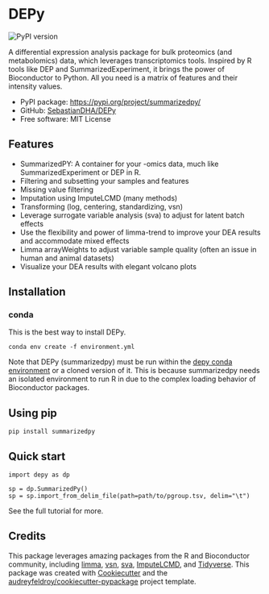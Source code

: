 # DEPy

![PyPI version](https://img.shields.io/pypi/v/DEPy.svg)

A differential expression analysis package for bulk proteomics (and metabolomics) data, which leverages transcriptomics tools.
Inspired by R tools like DEP and SummarizedExperiment, it brings the power of Bioconductor to Python.
All you need is a matrix of features and their intensity values.

* PyPI package: https://pypi.org/project/summarizedpy/
* GitHub: [SebastianDHA/DEPy](https://github.com/SebastianDHA/DEPy)
* Free software: MIT License

## Features

* SummarizedPY: A container for your -omics data, much like SummarizedExperiment or DEP in R.
* Filtering and subsetting your samples and features
* Missing value filtering
* Imputation using ImputeLCMD (many methods)
* Transforming (log, centering, standardizing, vsn)
* Leverage surrogate variable analysis (sva) to adjust for latent batch effects
* Use the flexibility and power of limma-trend to improve your DEA results and accommodate mixed effects
* Limma arrayWeights to adjust variable sample quality (often an issue in human and animal datasets)
* Visualize your DEA results with elegant volcano plots

## Installation
### conda
This is the best way to install DEPy.
```Sh
conda env create -f environment.yml
```
Note that DEPy (summarizedpy) must be run within the [depy conda environment](environment.yml) or a cloned version of it.
This is because summarizedpy needs an isolated environment to run R in due to the complex loading behavior of Bioconductor packages.

## Using pip
```Sh
pip install summarizedpy
```

## Quick start
```Py
import depy as dp

sp = dp.SummarizedPy()
sp = sp.import_from_delim_file(path=path/to/pgroup.tsv, delim="\t")
```
See the full tutorial for more.

## Credits
This package leverages amazing packages from the R and Bioconductor community, including [limma](https://bioconductor.org/packages/3.20/bioc/html/limma.html), [vsn](https://bioconductor.org/packages/release/bioc/html/vsn.html), [sva](https://bioconductor.org/packages/release/bioc/html/sva.html), [ImputeLCMD](https://cran.r-project.org/package=imputeLCMD), and [Tidyverse](https://www.tidyverse.org/).
This package was created with [Cookiecutter](https://github.com/audreyfeldroy/cookiecutter) and the [audreyfeldroy/cookiecutter-pypackage](https://github.com/audreyfeldroy/cookiecutter-pypackage) project template.
